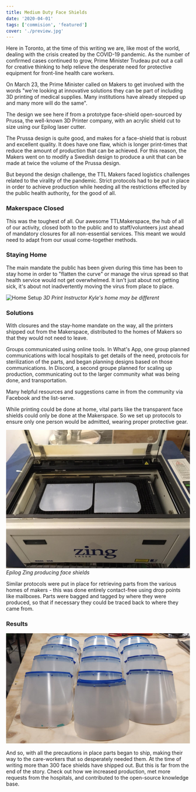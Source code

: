 ```yaml
---
title: Medium Duty Face Shields
date: '2020-04-01'
tags: ['commision', 'featured']
cover: './preview.jpg'
---
```


Here in Toronto, at the time of this writing we are, like most of the world, dealing with the crisis created by the COVID-19 pandemic. As the number of confirmed cases continued to grow, Prime Minister Trudeau put out a call for creative thinking to help relieve the desperate need for protective equipment for front-line health care workers.

On March 23, the Prime Minister called on Makers to get involved with the words "we're looking at innovative solutions they can be part of including 3D printing of medical supplies. Many institutions have already stepped up and many more will do the same".

The design we see here if from a prototype face-shield open-sourced by Prussa, the well-known 3D Printer company, with an acrylic shield cut to size using our Epilog laser cutter.

The Prussa design is quite good, and makes for a face-shield that is robust and excellent quality. It does have one flaw, which is longer print-times that reduce the amount of production that can be achieved. For this reason, the Makers went on to modify a Swedish design to produce a unit that can be made at twice the volume of the Prussa design.

But beyond the design challenge, the TTL Makers faced logistics challenges related to the virality of the pandemic. Strict protocols had to be put in place in order to achieve production while heeding all the restrictions effected by the public health authority, for the good of all.

### Makerspace Closed

This was the toughest of all. Our awesome TTLMakerspace, the hub of all of our activity, closed both to the public and to staff/volunteers just ahead of mandatory closures for all non-essential services. This meant we would need to adapt from our usual come-together methods.

### Staying Home

The main mandate the public has been given during this time has been to stay home in order to "flatten the curve" or manage the virus spread so that health service would not get overwhelmed. It isn't just about not getting sick, it's about not inadvertently moving the virus from place to place.

![Home Setup](./home-setup.jpg)
_3D Print Instructor Kyle's home may be different_

### Solutions

With closures and the stay-home mandate on the way, all the printers shipped out from the Makerspace, distributed to the homes of Makers so that they would not need to leave.

Groups communicated using online tools. In What's App, one group planned communications with local hospitals to get details of the need, protocols for sterilization of the parts, and began planning designs based on those communications. In Discord, a second groupe planned for scaling up production, communicating out to the larger community what was being done, and transportation.

Many helpful resources and suggestions came in from the community via Facebook and the list-serve.

While printing could be done at home, vital parts like the transparent face shields could only be done at the Makerspace. So we set up protocols to ensure only one person would be admitted, wearing proper protective gear.

![Zing Laser](./zing.jpg)
_Epilog Zing producing face shields_

Similar protocols were put in place for retrieving parts from the various homes of makers - this was done entirely contact-free using drop points like mailboxes. Parts were bagged and tagged by where they were produced, so that if necessary they could be traced back to where they came from.

### Results

![Lineup](./lineup.jpg)

And so, with all the precautions in place parts began to ship, making their way to the care-workers that so desperately needed them. At the time of writing more than 300 face shields have shipped out. But this is far from the end of the story. Check out how we increased production, met more requests from the hospitals, and contributed to the open-source knowledge base.
